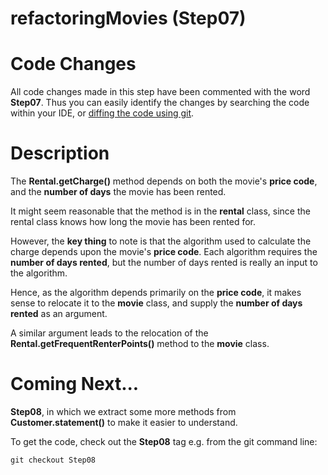 refactoringMovies (Step07)
==========================

# Code Changes

All code changes made in this step have been commented with the
word **Step07**. Thus you can easily identify the changes by searching the code within your IDE, or [diffing the code using git](http://stackoverflow.com/questions/1552340/show-all-changed-files-between-two-git-commits).

# Description

The **Rental.getCharge()** method depends on both the movie's **price code**, and the **number of days** the movie has been rented.

It might seem reasonable that the method is in the **rental** class, since the rental class knows how long the movie has been rented for.

However, the **key thing** to note is that the algorithm used to calculate the charge depends upon the movie's **price code**. Each algorithm requires the **number of days rented**, but the number of days rented is really an input to the algorithm.

Hence, as the algorithm depends primarily on the **price code**, it makes sense to relocate it to the **movie** class, and supply the **number of days rented** as an argument.

A similar argument leads to the relocation of the **Rental.getFrequentRenterPoints()** method  to the **movie** class.

Coming Next...
==============

**Step08**, in which we extract some more methods from **Customer.statement()** to make it easier to understand.

To get the code, check out the **Step08** tag e.g. from the git command line:

    git checkout Step08